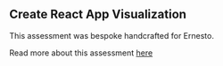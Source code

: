 ## Create React App Visualization

This assessment was bespoke handcrafted for Ernesto.

Read more about this assessment [here](https://react.eogresources.com)
